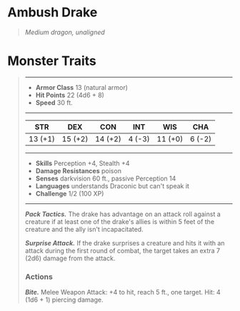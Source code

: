 # Ambush Drake
>*Medium dragon, unaligned*
# Monster Traits
>___
>- **Armor Class** 13 (natural armor)
>- **Hit Points** 22 (4d6 + 8)
>- **Speed** 30 ft.
>___
>|STR|DEX|CON|INT|WIS|CHA|
>|:---:|:---:|:---:|:---:|:---:|:---:|
>|13 (+1)|15 (+2)|14 (+2)|4 (-3)|11 (+0)|6 (-2)|
>___
>- **Skills** Perception +4, Stealth +4
>- **Damage Resistances** poison
>- **Senses** darkvision 60 ft., passive Perception 14
>- **Languages** understands Draconic but can't speak it
>- **Challenge** 1/2 (100 XP)
>___
>***Pack Tactics.*** The drake has advantage on an attack roll against a creature if at least one of the drake's allies is within 5 feet of the creature and the ally isn't incapacitated.  
>
>***Surprise Attack.*** If the drake surprises a creature and hits it with an attack during the first round of combat, the target takes an extra 7 (2d6) damage from the attack.  
>
>### Actions
>***Bite.*** Melee Weapon Attack: +4 to hit, reach 5 ft., one target. Hit: 4 (1d6 + 1) piercing damage.